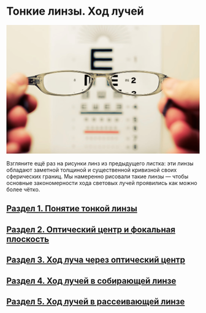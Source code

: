 # Тонкие линзы. Ход лучей
![5](/Photo/5.png)

Взгляните ещё раз на рисунки линз из предыдущего листка: эти линзы обладают заметной толщиной и существенной кривизной своих сферических границ. Мы намеренно рисовали такие линзы — чтобы основные закономерности хода световых лучей проявились как можно более чётко.
## [Раздел 1. Понятие тонкой линзы](/Тонкие%20линзы.%20Ход%20лучей/Понятие%20тонкой%20линзы.md)
## [Раздел 2. Оптический центр и фокальная плоскость](/Тонкие%20линзы.%20Ход%20лучей/Оптический%20центр%20и%20фокальная%20плоскость.md)
## [Раздел 3. Ход луча через оптический центр](/Тонкие%20линзы.%20Ход%20лучей/Ход%20луча%20через%20оптический%20центр.md)
## [Раздел 4. Ход лучей в собирающей линзе](/Тонкие%20линзы.%20Ход%20лучей/Ход%20лучей%20в%20собирающей%20линзе.md)
## [Раздел 5. Ход лучей в рассеивающей линзе](/Тонкие%20линзы.%20Ход%20лучей/Ход%20лучей%20в%20рассеивающей%20линзе.md)
